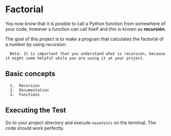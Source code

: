 
# Factorial

You now know that it is posible to call a Python function from somewhere of your code, however a function can call itself and this is known as **recursión**.

The goal of this project is to make a program that calculates the factorial of a number by using recursion. 

      Nota: It is important that you understand what is recursion, because it might come helpful while you are using it at your project.


## Basic concepts 

      1.  Recursion
      2.  Documentation 
      3.  Functions



## Executing the Test
Go to your project directory and execute `nosetests` on the terminal. The code should work perfectly.

